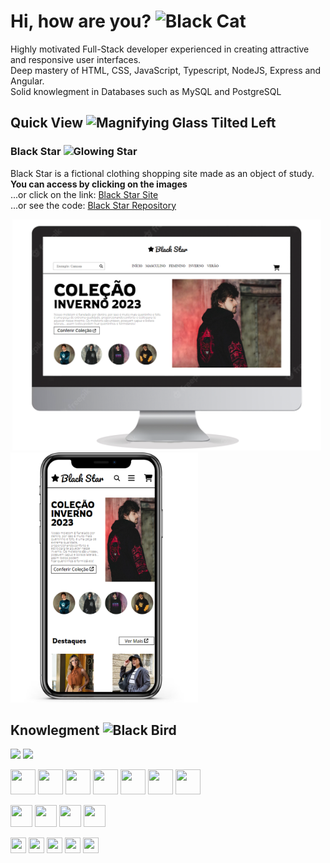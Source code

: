 # Hi, how are you? <img src="https://raw.githubusercontent.com/Tarikul-Islam-Anik/Animated-Fluent-Emojis/master/Emojis/Animals/Black%20Cat.png" alt="Black Cat" width="25" height="25"/>

Highly motivated Full-Stack developer experienced in creating attractive and responsive user interfaces.
<br>
Deep mastery of HTML, CSS, JavaScript, Typescript, NodeJS, Express and Angular.
<br>
Solid knowlegment in Databases such as MySQL and PostgreSQL

## Quick View <img src="https://raw.githubusercontent.com/Tarikul-Islam-Anik/Animated-Fluent-Emojis/master/Emojis/Objects/Magnifying%20Glass%20Tilted%20Left.png" alt="Magnifying Glass Tilted Left" width="25" height="25" />

### Black Star <img src="https://raw.githubusercontent.com/Tarikul-Islam-Anik/Animated-Fluent-Emojis/master/Emojis/Travel%20and%20places/Glowing%20Star.png" alt="Glowing Star" width="18" height="18" />


Black Star is a fictional clothing shopping site made as an object of study.
<br>
**You can access by clicking on the images**
<br>
...or click on the link: [ Black Star Site](https://black-star-delfo2.vercel.app)
<br>
...or see the code: [ Black Star Repository](https://github.com/delfo2/Black-Star)
<p>
<a target="_blank" rel="noreferrer noopener" href="https://black-star-delfo2.vercel.app">
  <img src="horizontal.png" alt="Black Star site" width="500" height="370" style="object-fit: contain;"/>
  <img src="vertical.png" alt="Black Star site" width="300" height="400" style="object-fit: contain;" />
</a>
<p>




## Knowlegment <img src="https://raw.githubusercontent.com/Tarikul-Islam-Anik/Animated-Fluent-Emojis/master/Emojis/Animals/Black%20Bird.png" alt="Black Bird" width="25" height="25" />
<p>
<img src="https://github-readme-stats-git-masterrstaa-rickstaa.vercel.app/api/top-langs/?username=delfo2&layout=compact&bg_color=000&border_color=FFF&title_color=FFF&text_color=FFF" height="150">
<img src="https://github-readme-stats.vercel.app/api?username=delfo2&theme=transparent&bg_color=000&border_color=FFFFFF&show_icons=true&icon_color=30A3DC&title_color=FFF&text_color=FFF" height="150">
</p>

<p>
<img src="https://skillicons.dev/icons?i=html" width="40" height="40"/>
<img src="https://skillicons.dev/icons?i=css" width="40" height="40"/>
<img src="https://skillicons.dev/icons?i=js" width="40" height="40"/>
<img src="https://skillicons.dev/icons?i=ts" width="40" height="40"/>
<img src="https://skillicons.dev/icons?i=angular" width="40" height="40"/>
<img src="https://skillicons.dev/icons?i=nodejs" width="40" height="40"/>
<img src="https://skillicons.dev/icons?i=express" width="40" height="40"/>
</p>
<p>  
<img src="https://skillicons.dev/icons?i=nginx" width="35" height="35"/>
<img src="https://skillicons.dev/icons?i=postgres" width="35" height="35"/>
<img src="https://skillicons.dev/icons?i=mysql" width="35" height="35"/>
<img src="https://skillicons.dev/icons?i=git" width="35" height="35"/>
</p>
<p>
<img src="https://skillicons.dev/icons?i=figma" width="25" height="25"/>
<img src="https://skillicons.dev/icons?i=github" width="25" height="25"/>
<img src="https://skillicons.dev/icons?i=vscode" width="25" height="25"/>
<img src="https://skillicons.dev/icons?i=postman" width="25" height="25"/>
<img src="https://skillicons.dev/icons?i=ps" width="25" height="25"/>
</p>
